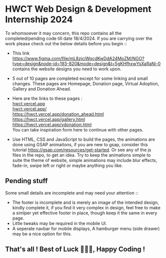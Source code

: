 # HWCT Web Design & Development Internship 2024
To whomsoever it may concern, this repo contains all the completed/pending code till date 18/4/2024.
If you are carrying over the work please check out the below details before you begin ::

* This link https://www.figma.com/file/mL8zjciWqcdKwDdA24MoZM/NGO?type=design&node-id=193-820&mode=design&t=5gKHfhxwYsXaRaNi-0 contains the website designs you need to work upon.
* 5 out of 10 pages are completed except for some linking and small changes. These pages are Homepage, Donation page, Virtual Adoption, Gallery and Donation Ahead.
* Here are the links to these pages :<br>
    <t>[hwct.vercel.app](https://hwct.vercel.app/) <br>
    <t>[hwct.vercel.app/](https://hwct.vercel.app/donation.html) <br>
    <t>https://hwct.vercel.app/donation_ahead.html <br> 
    <t>https://hwct.vercel.app/gallery.html <br>
    <t>https://hwct.vercel.app/vdonation.html <br>
  You can take inspiration form here to continue with other pages.

* Use HTML, CSS and JavaScript to build the pages, the animations are done using GSAP animaitons, if you are new to gsap, consider this tutorial https://gsap.com/resources/get-started.
  Or see any of the js files in the repo, to get an idea. Try to keep the animations simple to suite the theme of website, simple animations may include blur effects, fade-in, swipe left     or right or maybe anything you like.

## Pending stuff
Some small details are incomplete and may need your attention ::

* The footer is incomplete and is merely an image of the intended design, kindly complete it, if you find it very complex in design, feel free to make a simlper yet effective footer in place, though keep it the same in every page.
* Little tweaks may be required in the mobile UI.
* A seperate navbar for mobile displays, A hamburger menu (side drawer)  may be a nice option for this.

## That's all ! Best of Luck 🥳🥳🥳, Happy Coding !
